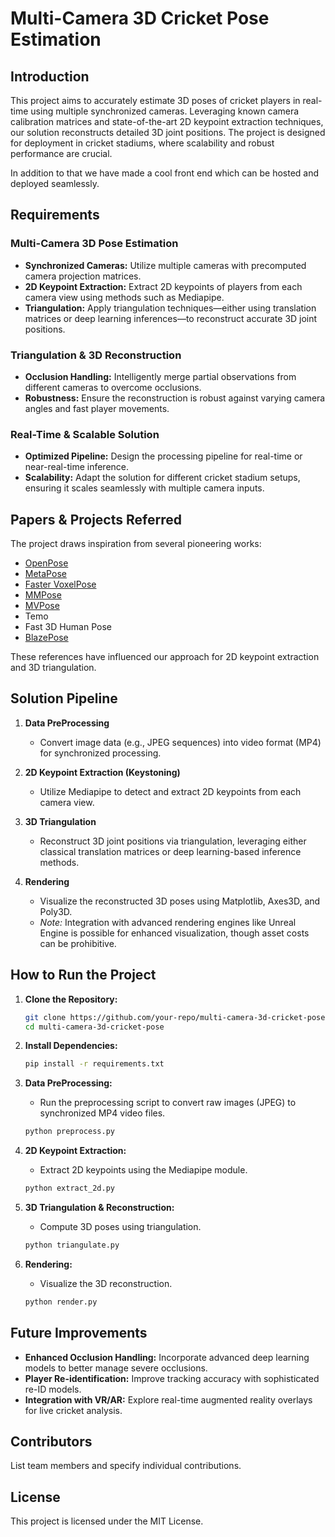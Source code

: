 # Multi-Camera 3D Cricket Pose Estimation

## Introduction
This project aims to accurately estimate 3D poses of cricket players in real-time using multiple synchronized cameras. Leveraging known camera calibration matrices and state-of-the-art 2D keypoint extraction techniques, our solution reconstructs detailed 3D joint positions. The project is designed for deployment in cricket stadiums, where scalability and robust performance are crucial.

In addition to that we have made a cool front end which can be hosted and deployed seamlessly.


## Requirements

### Multi-Camera 3D Pose Estimation
- **Synchronized Cameras:** Utilize multiple cameras with precomputed camera projection matrices.
- **2D Keypoint Extraction:** Extract 2D keypoints of players from each camera view using methods such as Mediapipe.
- **Triangulation:** Apply triangulation techniques—either using translation matrices or deep learning inferences—to reconstruct accurate 3D joint positions.

### Triangulation & 3D Reconstruction
- **Occlusion Handling:** Intelligently merge partial observations from different cameras to overcome occlusions.
- **Robustness:** Ensure the reconstruction is robust against varying camera angles and fast player movements.

### Real-Time & Scalable Solution
- **Optimized Pipeline:** Design the processing pipeline for real-time or near-real-time inference.
- **Scalability:** Adapt the solution for different cricket stadium setups, ensuring it scales seamlessly with multiple camera inputs.


## Papers & Projects Referred
The project draws inspiration from several pioneering works:

- [OpenPose](https://github.com/CMU-Perceptual-Computing-Lab/openpose)
- [MetaPose](https://metapose.github.io/)
- [Faster VoxelPose](https://github.com/AlvinYH/Faster-VoxelPose)
- [MMPose](https://github.com/open-mmlab/mmpose)
- [MVPose](https://github.com/zju3dv/mvpose)
- Temo
- Fast 3D Human Pose
- [BlazePose](https://github.com/geaxgx/depthai_blazepose)


These references have influenced our approach for 2D keypoint extraction and 3D triangulation.

## Solution Pipeline

1. **Data PreProcessing**  
   - Convert image data (e.g., JPEG sequences) into video format (MP4) for synchronized processing.
  
2. **2D Keypoint Extraction (Keystoning)**  
   - Utilize Mediapipe to detect and extract 2D keypoints from each camera view.
  
3. **3D Triangulation**  
   - Reconstruct 3D joint positions via triangulation, leveraging either classical translation matrices or deep learning-based inference methods.
  
4. **Rendering**  
   - Visualize the reconstructed 3D poses using Matplotlib, Axes3D, and Poly3D.
   - *Note:* Integration with advanced rendering engines like Unreal Engine is possible for enhanced visualization, though asset costs can be prohibitive.

## How to Run the Project

1. **Clone the Repository:**
   ```sh
   git clone https://github.com/your-repo/multi-camera-3d-cricket-pose.git
   cd multi-camera-3d-cricket-pose
   ```

2. **Install Dependencies:**
   ```sh
   pip install -r requirements.txt
   ```

3. **Data PreProcessing:**
   - Run the preprocessing script to convert raw images (JPEG) to synchronized MP4 video files.
   ```sh
   python preprocess.py
   ```

4. **2D Keypoint Extraction:**
   - Extract 2D keypoints using the Mediapipe module.
   ```sh
   python extract_2d.py
   ```

5. **3D Triangulation & Reconstruction:**
   - Compute 3D poses using triangulation.
   ```sh
   python triangulate.py
   ```

6. **Rendering:**
   - Visualize the 3D reconstruction.
   ```sh
   python render.py
   ```

## Future Improvements
- **Enhanced Occlusion Handling:** Incorporate advanced deep learning models to better manage severe occlusions.
- **Player Re-identification:** Improve tracking accuracy with sophisticated re-ID models.
- **Integration with VR/AR:** Explore real-time augmented reality overlays for live cricket analysis.

## Contributors
List team members and specify individual contributions.

## License
This project is licensed under the MIT License.
